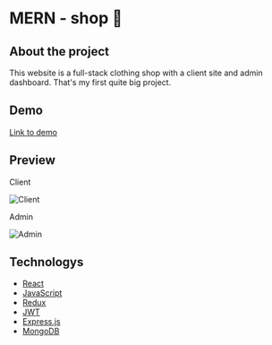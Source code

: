 # MERN - shop 🏪
## About the project

This website is a full-stack clothing shop with a client site and admin dashboard. That's my first quite big project.

## Demo
[Link to demo](https://shop-first.herokuapp.com/)

## Preview
Client

![Client](https://imgur.com/pCfWd4s.jpg)

Admin

![Admin](https://imgur.com/CuBQLvA.jpg)

## Technologys
-  [React](https://pl.reactjs.org)
-  [JavaScript](https://developer.mozilla.org/pl/docs/Web/JavaScript)
-  [Redux](https://redux.js.org)
-  [JWT](https://jwt.io)
-  [Express.js](https://expressjs.com)
-  [MongoDB](https://www.mongodb.com)
